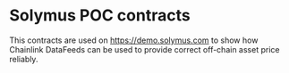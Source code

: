 # Solymus POC contracts

This contracts are used on https://demo.solymus.com to show how Chainlink DataFeeds can be used to provide correct off-chain asset price reliably. 
